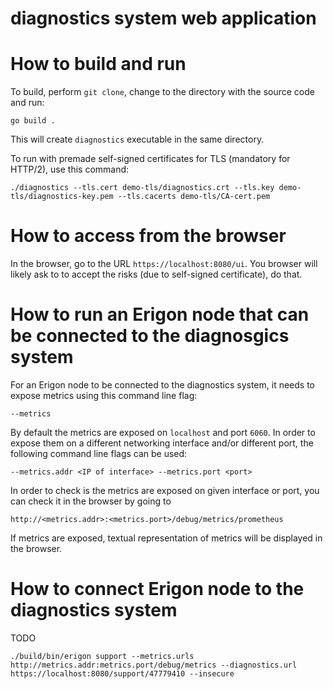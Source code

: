 # diagnostics system web application

# How to build and run
To build, perform `git clone`, change to the directory with the source code and run:

```
go build .
```

This will create `diagnostics` executable in the same directory.

To run with premade self-signed certificates for TLS (mandatory for HTTP/2), use this command:

```
./diagnostics --tls.cert demo-tls/diagnostics.crt --tls.key demo-tls/diagnostics-key.pem --tls.cacerts demo-tls/CA-cert.pem
```

# How to access from the browser

In the browser, go to the URL `https://localhost:8080/ui`. You browser will likely ask to to accept the risks (due to self-signed certificate), do that.

# How to run an Erigon node that can be connected to the diagnosgics system

For an Erigon node to be connected to the diagnostics system, it needs to expose metrics using this command line flag:

```
--metrics
```

By default the metrics are exposed on `localhost` and port `6060`. In order to expose them on a different networking interface and/or different port,
the following command line flags can be used:

```
--metrics.addr <IP of interface> --metrics.port <port>
```

In order to check is the metrics are exposed on given interface or port, you can check it in the browser by going to
```
http://<metrics.addr>:<metrics.port>/debug/metrics/prometheus
```

If metrics are exposed, textual representation of metrics will be displayed in the browser.

# How to connect Erigon node to the diagnostics system

TODO

```
./build/bin/erigon support --metrics.urls http://metrics.addr:metrics.port/debug/metrics --diagnostics.url https://localhost:8080/support/47779410 --insecure
```

